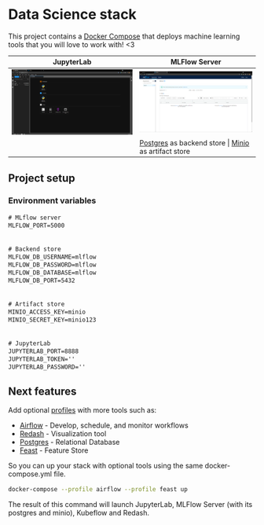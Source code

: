 # Data Science stack

This project contains a [Docker Compose](https://docs.docker.com/compose/) that deploys machine learning tools that you will love to work with! <3

| JupyterLab | MLFlow Server |
| - | - |
| ![](docs/images/JupyterLab.png) | ![](docs/images/mlflow.png) |
|| [Postgres](https://www.postgresql.org/) as backend store \| [Minio](https://min.io/) as artifact store |


## Project setup

### Environment variables

```properties
# MLflow server
MLFLOW_PORT=5000


# Backend store
MLFLOW_DB_USERNAME=mlflow
MLFLOW_DB_PASSWORD=mlflow
MLFLOW_DB_DATABASE=mlflow
MLFLOW_DB_PORT=5432


# Artifact store
MINIO_ACCESS_KEY=minio
MINIO_SECRET_KEY=minio123


# JupyterLab
JUPYTERLAB_PORT=8888
JUPYTERLAB_TOKEN=''
JUPYTERLAB_PASSWORD=''
```

## Next features

Add optional [profiles](https://docs.docker.com/compose/profiles/) with more tools such as:

- [Airflow](https://airflow.apache.org/) - Develop, schedule, and monitor workflows
- [Redash](https://redash.io/) - Visualization tool
- [Postgres](https://www.postgresql.org/) - Relational Database
- [Feast](https://feast.dev/) - Feature Store
  
So you can up your stack with optional tools using the same docker-compose.yml file.

```bash
docker-compose --profile airflow --profile feast up
```

The result of this command will launch JupyterLab, MLFlow Server (with its postgres and minio), Kubeflow and Redash.